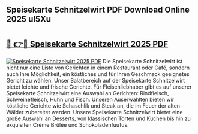 ## Speisekarte Schnitzelwirt PDF Download Online 2025 ul5Xu

# <h2><a href="http://gcbson.nevu.top/?p=Speisekarte+Schnitzelwirt">🔗 👉🔴 Speisekarte Schnitzelwirt 2025 PDF</a></h2>

[![Speisekarte Schnitzelwirt 2025 PDF](https://i.imgur.com/dBaPXMq.png)](http://gcbson.nevu.top/?p=Speisekarte+Schnitzelwirt)
Die Speisekarte Schnitzelwirt ist nicht nur eine Liste von Gerichten in einem Restaurant oder Café, sondern auch Ihre Möglichkeit, ein köstliches und für Ihren Geschmack geeignetes Gericht zu wählen. Unser Salatbereich auf der Speisekarte Schnitzelwirt bietet leichte und frische Gerichte. Für Fleischliebhaber gibt es auf unserer Speisekarte Schnitzelwirt eine Auswahl an Gerichten: Rindfleisch, Schweinefleisch, Huhn und Fisch. Unseren Auserwählten bieten wir köstliche Gerichte wie Schaschlik und Steak an, die im Feuer der alten Wälder zubereitet werden. Unsere Speisekarte Schnitzelwirt bietet eine große Auswahl an Desserts, von klassischen Torten und Kuchen bis hin zu exquisiten Crème Brûlée und Schokoladenfuufus.
